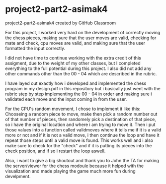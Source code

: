 # project2-part2-asimak4
project2-part2-asimak4 created by GitHub Classroom

For this project, I worked very hard on the development of correctly moving the chess pieces, making sure that the user moves are valid, checking for mate and check, cpu moves are valid, and making sure that the user formatted the input correctly. 

I did not have time to continue working with the extra credit of this assigment, due to the weight of my other classes, but I completed everything to the full potential during this project. I also did not add any other commands other than the 00 - 04 which are described in the rubric.

I have layed out exactly how i developed and implemented the chess program in my design.pdf in this repository but i basically just went with the rubric step by step implementing the 00 - 04 in order and making sure i validated each move and the input coming in from the user. 

For the CPU's random movement, I chose to implement it like this: Chooseing a random piece to move, make then pick a random number out of that number of pieces, then randomely pick a destination of that piece, so i have the original location and where i am trying to move it. Then i put those values into a function called validmoves where it tells me if it is a valid more or not and if it is not a valid move, i then continue the loop and have it repeat those steps until a valid move is found. This works well and i also make sure to check for the "check" and if it is putting its pieces into the check position, and if so i restart the loop aswell.  

Also, i want to give a big shoutout and thank you to John the TA for making the server/viewer for the chess modoule because it helped with the visualization and made playing the game much more fun during develpment. 

